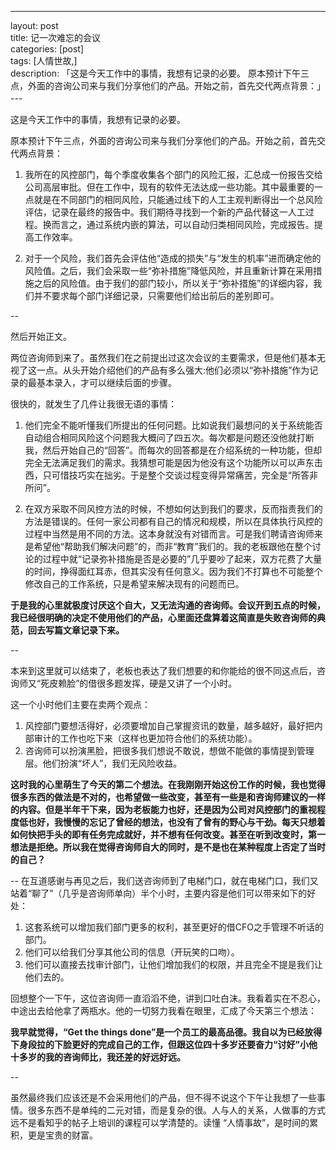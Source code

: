 ---
layout: post  
title: 记一次难忘的会议  
categories: [post]  
tags: [人情世故,]  
description: 「这是今天工作中的事情，我想有记录的必要。
原本预计下午三点，外面的咨询公司来与我们分享他们的产品。开始之前，首先交代两点背景：」   
---　

这是今天工作中的事情，我想有记录的必要。　　

原本预计下午三点，外面的咨询公司来与我们分享他们的产品。开始之前，首先交代两点背景：　　


1. 我所在的风控部门，每个季度收集各个部门的风险汇报，汇总成一份报告交给公司高层审批。但在工作中，现有的软件无法达成一些功能。其中最重要的一点就是在不同部门的相同风险，只能通过线下的人工主观判断得出一个总风险评估，记录在最终的报告中。我们期待寻找到一个新的产品代替这一人工过程。换而言之，通过系统内嵌的算法，可以自动归类相同风险，完成报告。提高工作效率。　　

2. 对于一个风险，我们首先会评估他“造成的损失”与“发生的机率”进而确定他的风险值。之后，我们会采取一些“弥补措施”降低风险，并且重新计算在采用措施之后的风险值。由于我们的部门较小，所以关于“弥补措施”的详细内容，我们并不要求每个部门详细记录，只需要他们给出前后的差别即可。

--

然后开始正文。　　

两位咨询师到来了。虽然我们在之前提出过这次会议的主要需求，但是他们基本无视了这一点。从头开始介绍他们的产品有多么强大:他们必须以“弥补措施”作为记录的最基本录入，才可以继续后面的步骤。

很快的，就发生了几件让我很无语的事情：

1. 他们完全不能听懂我们所提出的任何问题。比如说我们最想问的关于系统能否自动组合相同风险这个问题我大概问了四五次。每次都是问题还没他就打断我，然后开始自己的“回答”。而每次的回答都是在介绍系统的一种功能，但却完全无法满足我们的需求。我猜想可能是因为他没有这个功能所以可以声东击西，只可惜技巧实在拙劣。于是整个交谈过程变得异常痛苦，完全是“所答非所问”。

2. 在双方采取不同风控方法的时候，不想如何达到我们的要求，反而指责我们的方法是错误的。任何一家公司都有自己的情况和规模，所以在具体执行风控的过程中当然是用不同的方法。这本身就没有对错而言。可是我们聘请咨询师来是希望他“帮助我们解决问题”的，而非“教育”我们的。我的老板跟他在整个讨论的过程中就“记录弥补措施是否是必要的”几乎要吵了起来，双方花费了大量的时间，挣得面红耳赤，但其实没有任何意义。因为我们不打算也不可能整个修改自己的工作系统，只是希望来解决现有的问题而已。


**于是我的心里就极度讨厌这个自大，又无法沟通的咨询师。会议开到五点的时候，我已经很明确的决定不使用他们的产品，心里面还盘算着这简直是失败咨询师的典范，回去写篇文章记录下来。**

--

本来到这里就可以结束了，老板也表达了我们想要的和你能给的很不同这点后，咨询师又“死皮赖脸”的借很多题发挥，硬是又讲了一个小时。

这一个小时他们主要在卖两个观点：

1. 风控部门要想活得好，必须要增加自己掌握资讯的数量，越多越好，最好把内部审计的工作也吃下来（这样也更加符合他们的系统功能）。
2. 咨询师可以扮演黑脸，把很多我们想说不敢说，想做不能做的事情提到管理层。他们扮演“坏人”，我们无风险收益。

**这时我的心里萌生了今天的第二个想法。在我刚刚开始这份工作的时候，我也觉得很多东西的做法是不对的，也希望做一些改变，甚至有一些是和咨询师建议的一样的内容。但是半年干下来，因为老板能力也好，还是因为公司对风控部门的重视程度低也好，我慢慢的忘记了曾经的想法，也没有了曾有的野心与干劲。每天只想着如何快把手头的即有任务完成就好，并不想有任何改变。甚至在听到改变时，第一想法是拒绝。所以我在觉得咨询师自大的同时，是不是也在某种程度上否定了当时的自己？**

--
在互道感谢与再见之后，我们送咨询师到了电梯门口，就在电梯门口，我们又站着“聊了”（几乎是咨询师单向）半个小时，主要内容是他们可以带来如下的好处：　　

1. 这套系统可以增加我们部门更多的权利，甚至更好的借CFO之手管理不听话的部门。
2. 他们可以给我们分享其他公司的信息（开玩笑的口吻）。
3. 他们可以直接去找审计部门，让他们增加我们的权限，并且完全不提是我们让他们去的。

回想整个一下午，这位咨询师一直滔滔不绝，讲到口吐白沫。我看着实在不忍心，中途出去给他拿了两瓶水。他的一切努力我看在眼里，汇成了今天第三个想法：

**我早就觉得，“Get the things done”是一个员工的最高品德。我自以为已经放得下身段拉的下脸更好的完成自己的工作，但跟这位四十多岁还要奋力“讨好”小他十多岁的我的咨询师比，我还差的好远好远。**

--

虽然最终我们应该还是不会采用他们的产品，但不得不说这个下午让我想了一些事情。很多东西不是单纯的二元对错，而是复杂的很。人与人的关系，人做事的方式远不是看知乎的帖子上培训的课程可以学清楚的。读懂
“人情事故”，是时间的累积，更是宝贵的财富。

